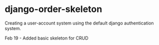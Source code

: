 # django-order-skeleton
Creating a user-account system using the default django authentication system.

Feb 19 - Added basic skeleton for CRUD
